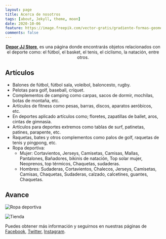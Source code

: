 ```yaml
---
layout: page
title: Acerca de nosotros
tags: [about, Jekyll, theme, moon]
date: 2020-10-06
feature: https://image.freepik.com/vector-gratis/gradiente-formas-geometricas-sobre-fondo-oscuro_23-2148421828.jpg
comments: false
---
```

    
<center><a href="https://jose22jj.github.io/"><b>Depor JJ Store</b></a>, es una página donde encontrarás objetos relacionados con el deporte como: el fútbol, el basket, el tenis, el ciclismo, la natación, entre otros.</center>

## Artículos
* Balones de fútbol, fútbol sala, voleibol, baloncesto, rugby.
* Pelotas para golf, baseball, críquet.
* Complementos de camping como carpas, sacos de dormir, mochilas, botas de montaña, etc.
* Artículos de fitness como pesas, barras, discos, aparatos aeróbicos, etc.
* En deportes aplicado artículos como; floretes, zapatillas de ballet, aros, cintas de gimnasia.
* Artículos para deportes extremos como tablas de surf, patinetas, patines, parapente, etc.
* Raquetas, bates y otros complementos como palos de golf, raquetas de tenis y pingpong, etc.
* Ropa deportiva:
  - Mujer: Cortavientos, Jerseys, Camisetas, Camisas, Mallas, Pantalones, Bañadores, bikinis de natación, Top solar mujer, Neoprenos, top térmicos, Chaquetas, sudaderas.
  - Hombres: Sudaderas, Cortavientos, Chalecos, Jerseys, Camisetas, Camisas, Chaquetas, Sudaderas, calzado, calcetines, guantes, Chaquetas.

## Avance

![Ropa deportiva](https://allcostablanca.com/wp-content/uploads/2018/01/tienda-de-ropa-deportiva.jpg)

![Tienda](https://muchosnegociosrentables.com/wp-content/uploads/2018/03/C%C3%B3mo-abrir-una-tienda-de-deportes.jpg)

Puedes obtener más información y seguirnos en nuestras páginas de [Facebook](https://www.facebook.com/Jose.Jaramillo22/), [Twitter](https://twitter.com/JoseJar73133902), [Instagram](https://www.instagram.com/jose.jaramillo22/).
